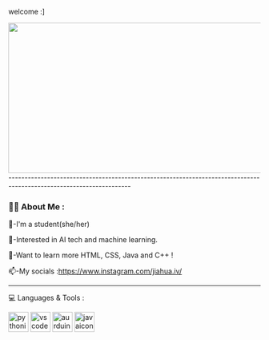 welcome :]

<div align="center">
  <img src="https://media.giphy.com/media/FjGEQSybauJqM/giphy.gif" width="600" height="300"/>
</div>
--------------------------------------------------------------------------------------------------------------------

### :woman_technologist: About Me :
:girl:-I'm a student(she/her)

:custard:-Interested in AI tech and machine learning.

:tea:-Want to learn more HTML, CSS, Java and C++ !

:mailbox:-My socials :https://www.instagram.com/jiahua.iv/

--------------------------------------------------------------------------------------------------------------------
:computer: Languages & Tools :
<div>
<img src="https://cdn.jsdelivr.net/gh/devicons/devicon/icons/python/python-original.svg" title="python" alt="pythonicon" width="40" height="40"/>

<img src="https://cdn.jsdelivr.net/gh/devicons/devicon/icons/vscode/vscode-original.svg"  title="vscode" alt="vscodeicon" width="40" height="40"/>

<img src="https://cdn.jsdelivr.net/gh/devicons/devicon/icons/arduino/arduino-original.svg"  title="aurduino" alt="aurduinoicon" width="40" height="40"/>
 <img src="https://cdn.jsdelivr.net/gh/devicons/devicon/icons/java/java-original.svg" title="java" alt="javaicon" width="40" height="40"/>
          
</div>
          
          

          

          

